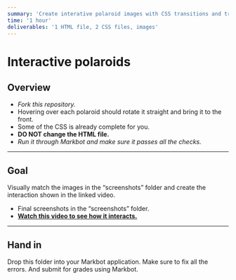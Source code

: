 ```yaml
---
summary: 'Create interative polaroid images with CSS transitions and transforms.'
time: '1 hour'
deliverables: '1 HTML file, 2 CSS files, images'
---
```


# Interactive polaroids

## Overview

- *Fork this repository.*
- Hovering over each polaroid should rotate it straight and bring it to the front.
- Some of the CSS is already complete for you.
- **DO NOT change the HTML file.**
- *Run it through Markbot and make sure it passes all the checks.*

---

## Goal

Visually match the images in the “screenshots” folder and create the interaction shown in the linked video.

- Final screenshots in the “screenshots” folder.
- [**Watch this video to see how it interacts.**](https://youtu.be/0v38sTvsOMQ)

---

## Hand in

Drop this folder into your Markbot application. Make sure to fix all the errors. And submit for grades using Markbot.
